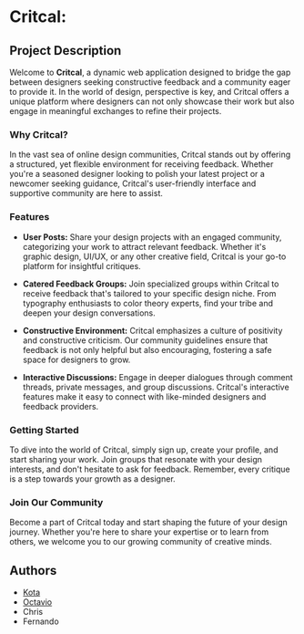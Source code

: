 # Critcal:

## Project Description

Welcome to **Critcal**, a dynamic web application designed to bridge the gap between designers seeking constructive feedback and a community eager to provide it. In the world of design, perspective is key, and Critcal offers a unique platform where designers can not only showcase their work but also engage in meaningful exchanges to refine their projects.

### Why Critcal?

In the vast sea of online design communities, Critcal stands out by offering a structured, yet flexible environment for receiving feedback. Whether you're a seasoned designer looking to polish your latest project or a newcomer seeking guidance, Critcal's user-friendly interface and supportive community are here to assist.

### Features

- **User Posts:** Share your design projects with an engaged community, categorizing your work to attract relevant feedback. Whether it's graphic design, UI/UX, or any other creative field, Critcal is your go-to platform for insightful critiques.

- **Catered Feedback Groups:** Join specialized groups within Critcal to receive feedback that's tailored to your specific design niche. From typography enthusiasts to color theory experts, find your tribe and deepen your design conversations.

- **Constructive Environment:** Critcal emphasizes a culture of positivity and constructive criticism. Our community guidelines ensure that feedback is not only helpful but also encouraging, fostering a safe space for designers to grow.

- **Interactive Discussions:** Engage in deeper dialogues through comment threads, private messages, and group discussions. Critcal's interactive features make it easy to connect with like-minded designers and feedback providers.

### Getting Started

To dive into the world of Critcal, simply sign up, create your profile, and start sharing your work. Join groups that resonate with your design interests, and don't hesitate to ask for feedback. Remember, every critique is a step towards your growth as a designer.

### Join Our Community

Become a part of Critcal today and start shaping the future of your design journey. Whether you're here to share your expertise or to learn from others, we welcome you to our growing community of creative minds.

## Authors

- [Kota](https://www.github.com/koota1)
- [Octavio](https/www.github.com/obadill)
- Chris
- Fernando

